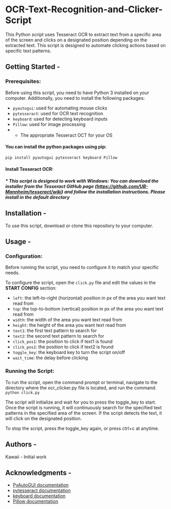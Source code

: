 # OCR-Text-Recognition-and-Clicker-Script
This Python script uses Tesseract OCR to extract text from a specific area of the screen and clicks on a designated position depending on the extracted text. This script is designed to automate clicking actions based on specific text patterns.

## Getting Started -
### Prerequisites:
Before using this script, you need to have Python 3 installed on your computer. Additionally, you need to install the following packages:

* ```pyautogui```: used for automating mouse clicks
* ```pytesseract```: used for OCR text recognition
* ```keyboard```: used for detecting keyboard inputs
* ```Pillow```: used for image processing
* * The appropriate Tesseract OCT for your OS

#### You can install the python packages using pip:

```python
pip install pyautogui pytesseract keyboard Pillow
```

#### Install Tesseract OCR:

##### * This script is designed to work with **Windows**: You can download the installer from the Tesseract GitHub page (https://github.com/UB-Mannheim/tesseract/wiki) and follow the installation instructions. Please install in the default directory



## Installation -
To use this script, download or clone this repository to your computer.

## Usage -

### Configuration:
Before running the script, you need to configure it to match your specific needs.

To configure the script, open the ```click.py``` file and edit the values in the **START CONFIG** section:

* ```left```: the left-to-right (horizontal) position in px of the area you want text read from
* ```top```: the top-to-bottom (vertical) position in px of the area you want text read from
* ```width```: the width of the area you want text read from
* ```height```: the height of the area you want text read from
* ```text1```: the first text pattern to search for
* ```text2```: the second text pattern to search for
* ```click_pos1```: the position to click if text1 is found
* ```click_pos2```: the position to click if text2 is found
* ```toggle_key```: the keyboard key to turn the script on/off
* ```wait_time```: the delay before clicking

### Running the Script:
To run the script, open the command prompt or terminal, navigate to the directory where the ocr_clicker.py file is located, and run the command:
```python click.py```

The script will initialize and wait for you to press the toggle_key to start. Once the script is running, it will continuously search for the specified text patterns in the specified area of the screen. If the script detects the text, it will click on the designated position.

To stop the script, press the toggle_key again, or press ctrl+c at anytime.

## Authors -
Kawaii - Initial work

## Acknowledgments -
* [PyAutoGUI documentation](https://pyautogui.readthedocs.io/en/latest/index.html)
* [pytesseract documentation](https://pypi.org/project/pytesseract/)
* [keyboard documentation](https://github.com/boppreh/keyboard)
* [Pillow documentation](https://pillow.readthedocs.io/en/stable/)



